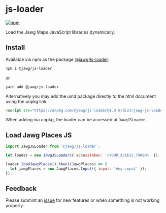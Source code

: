 # js-loader

[![npm](https://img.shields.io/npm/v/@jawg/js-loader)](https://www.npmjs.com/package/@jawg/js-loader)

Load the Jawg Maps JavaScript libraries dynamically.

## Install

Available via npm as the package [@jawg/js-loader](https://www.npmjs.com/package/@jawg/js-loader).

```sh
npm i @jawg/js-loader
```

or

```sh
yarn add @jawg/js-loader
```

Alternatively you may add the umd package directly to the html document using the unpkg link.

```html
<script src="https://unpkg.com/@jawg/js-loader@1.0.0/dist/jawg-js-loader.js"></script>
```

When adding via unpkg, the loader can be accessed at `JawgJSLoader`.

## Load Jawg Places JS

```javascript
import JawgJSLoader from '@jawg/js-loader';

let loader = new JawgJSLoader({ accessToken: '<YOUR_ACCESS_TOKEN>' });

loader.loadJawgPlaces().then((JawgPlaces) => {
  let jawgPlaces = new JawgPlaces.Input({ input: '#my-input' });
});
```

## Feedback

Please submint an [issue](https://github.com/jawg/js-loader/issues) for new features or when something is not working properly.